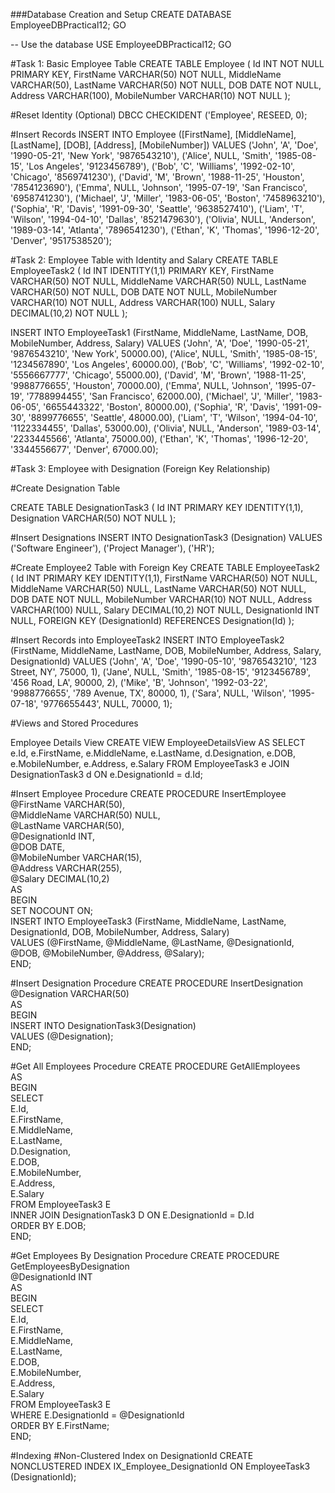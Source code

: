 ###Database Creation and Setup
CREATE DATABASE EmployeeDBPractical12;
GO

-- Use the database
USE EmployeeDBPractical12;
GO

#Task 1: Basic Employee Table
CREATE TABLE Employee (
    Id INT NOT NULL PRIMARY KEY,
    FirstName VARCHAR(50) NOT NULL,
    MiddleName VARCHAR(50),
    LastName VARCHAR(50) NOT NULL,
    DOB DATE NOT NULL,
    Address VARCHAR(100),
    MobileNumber VARCHAR(10) NOT NULL
);


#Reset Identity (Optional)
DBCC CHECKIDENT ('Employee', RESEED, 0);

#Insert Records
INSERT INTO Employee
    ([FirstName], [MiddleName], [LastName], [DOB], [Address], [MobileNumber])
VALUES 
    ('John', 'A', 'Doe', '1990-05-21', 'New York', '9876543210'),
    ('Alice', NULL, 'Smith', '1985-08-15', 'Los Angeles', '9123456789'),
    ('Bob', 'C', 'Williams', '1992-02-10', 'Chicago', '8569741230'),
    ('David', 'M', 'Brown', '1988-11-25', 'Houston', '7854123690'),
    ('Emma', NULL, 'Johnson', '1995-07-19', 'San Francisco', '6958741230'),
    ('Michael', 'J', 'Miller', '1983-06-05', 'Boston', '7458963210'),
    ('Sophia', 'R', 'Davis', '1991-09-30', 'Seattle', '9638527410'),
    ('Liam', 'T', 'Wilson', '1994-04-10', 'Dallas', '8521479630'),
    ('Olivia', NULL, 'Anderson', '1989-03-14', 'Atlanta', '7896541230'),
    ('Ethan', 'K', 'Thomas', '1996-12-20', 'Denver', '9517538520');


#Task 2: Employee Table with Identity and Salary
CREATE TABLE EmployeeTask2 (
    Id INT IDENTITY(1,1) PRIMARY KEY,
    FirstName VARCHAR(50) NOT NULL,
    MiddleName VARCHAR(50) NULL,
    LastName VARCHAR(50) NOT NULL,
    DOB DATE NOT NULL,
    MobileNumber VARCHAR(10) NOT NULL,
    Address VARCHAR(100) NULL,
    Salary DECIMAL(10,2) NOT NULL
);

INSERT INTO EmployeeTask1 (FirstName, MiddleName, LastName, DOB, MobileNumber, Address, Salary) VALUES 
('John', 'A', 'Doe', '1990-05-21', '9876543210', 'New York', 50000.00),
('Alice', NULL, 'Smith', '1985-08-15', '1234567890', 'Los Angeles', 60000.00),
('Bob', 'C', 'Williams', '1992-02-10', '5556667777', 'Chicago', 55000.00),
('David', 'M', 'Brown', '1988-11-25', '9988776655', 'Houston', 70000.00),
('Emma', NULL, 'Johnson', '1995-07-19', '7788994455', 'San Francisco', 62000.00),
('Michael', 'J', 'Miller', '1983-06-05', '6655443322', 'Boston', 80000.00),
('Sophia', 'R', 'Davis', '1991-09-30', '8899776655', 'Seattle', 48000.00),
('Liam', 'T', 'Wilson', '1994-04-10', '1122334455', 'Dallas', 53000.00),
('Olivia', NULL, 'Anderson', '1989-03-14', '2233445566', 'Atlanta', 75000.00),
('Ethan', 'K', 'Thomas', '1996-12-20', '3344556677', 'Denver', 67000.00);


#Task 3: Employee with Designation (Foreign Key Relationship)


#Create Designation Table

CREATE TABLE DesignationTask3 (
    Id INT PRIMARY KEY IDENTITY(1,1),
    Designation VARCHAR(50) NOT NULL
);

#Insert Designations
INSERT INTO DesignationTask3 (Designation) 
VALUES ('Software Engineer'), ('Project Manager'), ('HR');

#Create Employee2 Table with Foreign Key
CREATE TABLE EmployeeTask2 (
    Id INT PRIMARY KEY IDENTITY(1,1),
    FirstName VARCHAR(50) NOT NULL,
    MiddleName VARCHAR(50) NULL,
    LastName VARCHAR(50) NOT NULL,
    DOB DATE NOT NULL,
    MobileNumber VARCHAR(10) NOT NULL,
    Address VARCHAR(100) NULL,
    Salary DECIMAL(10,2) NOT NULL,
    DesignationId INT NULL,
    FOREIGN KEY (DesignationId) REFERENCES Designation(Id)
);

#Insert Records into EmployeeTask2
INSERT INTO EmployeeTask2 (FirstName, MiddleName, LastName, DOB, MobileNumber, Address, Salary, DesignationId) 
VALUES 
('John', 'A', 'Doe', '1990-05-10', '9876543210', '123 Street, NY', 75000, 1),
('Jane', NULL, 'Smith', '1985-08-15', '9123456789', '456 Road, LA', 90000, 2),
('Mike', 'B', 'Johnson', '1992-03-22', '9988776655', '789 Avenue, TX', 80000, 1),
('Sara', NULL, 'Wilson', '1995-07-18', '9776655443', NULL, 70000, 1);


#Views and Stored Procedures

Employee Details View
CREATE VIEW EmployeeDetailsView AS
SELECT 
    e.Id, 
    e.FirstName, 
    e.MiddleName, 
    e.LastName, 
    d.Designation, 
    e.DOB, 
    e.MobileNumber, 
    e.Address, 
    e.Salary
FROM 
    EmployeeTask3 e
JOIN 
    DesignationTask3 d ON e.DesignationId = d.Id;


#Insert Employee Procedure
CREATE PROCEDURE InsertEmployee  
    @FirstName VARCHAR(50),  
    @MiddleName VARCHAR(50) NULL,  
    @LastName VARCHAR(50),  
    @DesignationId INT,  
    @DOB DATE,  
    @MobileNumber VARCHAR(15),  
    @Address VARCHAR(255),  
    @Salary DECIMAL(10,2)  
AS  
BEGIN  
    SET NOCOUNT ON;  
    INSERT INTO EmployeeTask3 (FirstName, MiddleName, LastName, DesignationId, DOB, MobileNumber, Address, Salary)  
    VALUES (@FirstName, @MiddleName, @LastName, @DesignationId, @DOB, @MobileNumber, @Address, @Salary);  
END;


#Insert Designation Procedure
CREATE PROCEDURE InsertDesignation
    @Designation VARCHAR(50)  
AS  
BEGIN  
    INSERT INTO DesignationTask3(Designation)  
    VALUES (@Designation);  
END;


#Get All Employees Procedure
CREATE PROCEDURE GetAllEmployees  
AS  
BEGIN  
    SELECT  
        E.Id,  
        E.FirstName,  
        E.MiddleName,  
        E.LastName,  
        D.Designation,  
        E.DOB,  
        E.MobileNumber,  
        E.Address,  
        E.Salary  
    FROM EmployeeTask3 E  
    INNER JOIN DesignationTask3 D ON E.DesignationId = D.Id  
    ORDER BY E.DOB;  
END;


#Get Employees By Designation Procedure
CREATE PROCEDURE GetEmployeesByDesignation  
    @DesignationId INT  
AS  
BEGIN  
    SELECT  
        E.Id,  
        E.FirstName,  
        E.MiddleName,  
        E.LastName,  
        E.DOB,  
        E.MobileNumber,  
        E.Address,  
        E.Salary  
    FROM EmployeeTask3 E  
    WHERE E.DesignationId = @DesignationId  
    ORDER BY E.FirstName;  
END;

#Indexing
#Non-Clustered Index on DesignationId
CREATE NONCLUSTERED INDEX IX_Employee_DesignationId
ON EmployeeTask3 (DesignationId);
